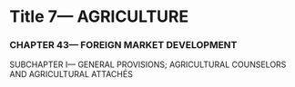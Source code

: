 
# Title 7— AGRICULTURE
### CHAPTER 43— FOREIGN MARKET DEVELOPMENT

SUBCHAPTER I— GENERAL PROVISIONS; AGRICULTURAL COUNSELORS AND AGRICULTURAL ATTACHÉS
